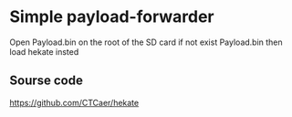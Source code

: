 # Simple payload-forwarder

Open Payload.bin on the root of the SD card if not exist Payload.bin then load hekate insted

## Sourse code 
https://github.com/CTCaer/hekate





